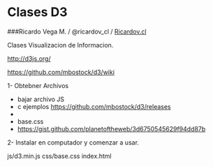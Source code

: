# Clases D3

###Ricardo Vega M. / @ricardov_cl / [Ricardov.cl](http://www.riardov.cl)

Clases Visualizacion de Informacion.

http://d3js.org/

https://github.com/mbostock/d3/wiki

1- Obtebner Archivos
- bajar archivo JS
- c ejemplos
 https://github.com/mbostock/d3/releases
- <script src="http://d3js.org/d3.v3.min.js" charset="utf-8"></script>
- base.css 
- https://gist.github.com/planetoftheweb/3d6750545629f94dd87b

2- Instalar en computador y comenzar a usar. 

js/d3.min.js
css/base.css
index.html

